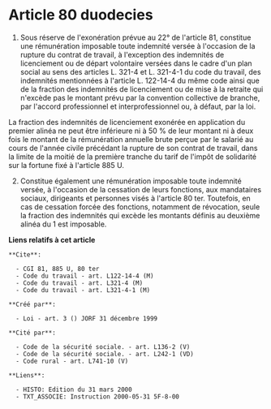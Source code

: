 # Article 80 duodecies

1. Sous réserve de l'exonération prévue au 22° de l'article 81, constitue une rémunération imposable toute indemnité versée à
l'occasion de la rupture du contrat de travail, à l'exception des indemnités de licenciement ou de départ volontaire versées
dans le cadre d'un plan social au sens des articles L. 321-4 et L. 321-4-1 du code du travail, des indemnités mentionnées à
l'article L. 122-14-4 du même code ainsi que de la fraction des indemnités de licenciement ou de mise à la retraite qui
n'excède pas le montant prévu par la convention collective de branche, par l'accord professionnel et interprofessionnel ou, à
défaut, par la loi.

La fraction des indemnités de licenciement exonérée en application du premier alinéa ne peut être inférieure ni à 50 % de
leur montant ni à deux fois le montant de la rémunération annuelle brute perçue par le salarié au cours de l'année civile
précédant la rupture de son contrat de travail, dans la limite de la moitié de la première tranche du tarif de l'impôt de
solidarité sur la fortune fixé à l'article 885 U.

2. Constitue également une rémunération imposable toute indemnité versée, à l'occasion de la cessation de leurs fonctions,
aux mandataires sociaux, dirigeants et personnes visés à l'article 80 ter. Toutefois, en cas de cessation forcée des
fonctions, notamment de révocation, seule la fraction des indemnités qui excède les montants définis au deuxième alinéa du 1
est imposable.

**Liens relatifs à cet article**

	**Cite**:

	  - CGI 81, 885 U, 80 ter
	  - Code du travail - art. L122-14-4 (M)
	  - Code du travail - art. L321-4 (M)
	  - Code du travail - art. L321-4-1 (M)

	**Créé par**:

	  - Loi - art. 3 () JORF 31 décembre 1999

	**Cité par**:

	  - Code de la sécurité sociale. - art. L136-2 (V)
	  - Code de la sécurité sociale. - art. L242-1 (VD)
	  - Code rural - art. L741-10 (V)

	**Liens**:

	  - HISTO: Edition du 31 mars 2000
	  - TXT_ASSOCIE: Instruction 2000-05-31 5F-8-00
